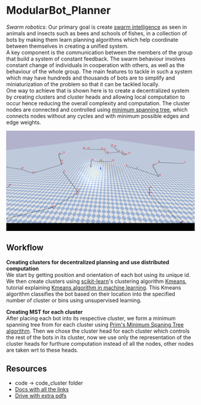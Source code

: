 # ModularBot_Planner
*Swarm robotics*:
Our primary goal is create [swarm intelligence](https://en.wikipedia.org/wiki/Swarm_intelligence) as seen in animals and insects such as bees and schools of fishes, in a collection of bots by making them learn planning algorithms which help coordinate between themselves in creating a unified system.</br>
A key component is the communication between the members of the group that build a system of constant feedback. The swarm behaviour involves constant change of individuals in cooperation with others, as well as the behaviour of the whole group. The main features to tackle in such a system which may have hundreds and thousands of bots are to simplify and miniaturization of the problem so that it can be tackled locally.</br>
One way to achieve that is shown here is to create a decentralized system by creating clusters and cluster heads and allowing local computation to occur hence reducing the overall complexity and computation. The cluster nodes are connected and controlled using [minimum spanning tree](https://en.wikipedia.org/wiki/Minimum_spanning_tree), which connects nodes without any cycles and with minimum possible edges and edge weights.

![](ezgif.com-gif-maker.gif)

## Workflow 

**Creating clusters for decentralized planning and use distributed computation**</br>
We start by getting position and orientation of each bot using its unique id. We then create clusters using [scikit-learn](https://scikit-learn.org/)'s clustering algorithm [Kmeans](https://scikit-learn.org/stable/modules/generated/sklearn.cluster.KMeans.html), tutorial explaining [Kmeans algorithm in machine learning](https://towardsdatascience.com/understanding-k-means-clustering-in-machine-learning-6a6e67336aa1). This Kmeans algorithm classifies the bot based on their location into the specified number of cluster or bins using unsupervised learning.

**Creating MST for each cluster**</br>
After placing each bot into its respective cluster, we form a minimum spanning tree from for each cluster using [Prim's Minimum Spaning Tree algorithm](https://www.geeksforgeeks.org/prims-minimum-spanning-tree-mst-greedy-algo-5/). Then we chose the cluster head for each cluster which controls the rest of the bots in its cluster, now we use only the representation of the cluster heads for furthure computation instead of all the nodes, other nodes are taken wrt to these heads. 

## Resources
- code -> code_cluster folder
- [Docs with all the links](https://docs.google.com/document/d/1KEJf-jeIi0BJtAnXddLB5JF5d1Ci-cbfW9H89qSSHl4/edit?usp=sharing)
- [Drive with extra pdfs](https://drive.google.com/drive/folders/1T1NNpkDUduwzQ99P27nm3KUAkobiAlMo?usp=sharing)

